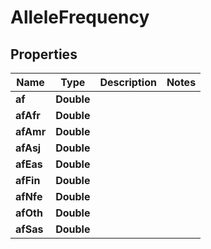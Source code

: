 
# AlleleFrequency

## Properties
Name | Type | Description | Notes
------------ | ------------- | ------------- | -------------
**af** | **Double** |  | 
**afAfr** | **Double** |  | 
**afAmr** | **Double** |  | 
**afAsj** | **Double** |  | 
**afEas** | **Double** |  | 
**afFin** | **Double** |  | 
**afNfe** | **Double** |  | 
**afOth** | **Double** |  | 
**afSas** | **Double** |  | 



